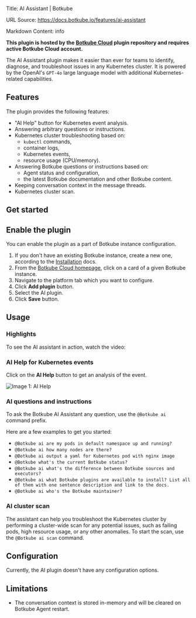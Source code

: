 Title: AI Assistant | Botkube

URL Source: https://docs.botkube.io/features/ai-assistant

Markdown Content:
info

**This plugin is hosted by the [Botkube Cloud](https://app.botkube.io/) plugin repository and requires active Botkube Cloud account.**

The AI Assistant plugin makes it easier than ever for teams to identify, diagnose, and troubleshoot issues in any Kubernetes cluster. It is powered by the OpenAI's `GPT-4o` large language model with additional Kubernetes-related capabilities.

Features[​](#features "Direct link to Features")
------------------------------------------------

The plugin provides the following features:

*   "AI Help" button for Kubernetes event analysis.
*   Answering arbitrary questions or instructions.
*   Kubernetes cluster troubleshooting based on:
    *   `kubectl` commands,
    *   container logs,
    *   Kubernetes events,
    *   resource usage (CPU/memory).
*   Answering Botkube questions or instructions based on:
    *   Agent status and configuration,
    *   the latest Botkube documentation and other Botkube content.
*   Keeping conversation context in the message threads.
*   Kubernetes cluster scan.

Get started[​](#get-started "Direct link to Get started")
---------------------------------------------------------

Enable the plugin[​](#enable-the-plugin "Direct link to Enable the plugin")
---------------------------------------------------------------------------

You can enable the plugin as a part of Botkube instance configuration.

1.  If you don't have an existing Botkube instance, create a new one, according to the [Installation](https://docs.botkube.io/) docs.
2.  From the [Botkube Cloud homepage](https://app.botkube.io/), click on a card of a given Botkube instance.
3.  Navigate to the platform tab which you want to configure.
4.  Click **Add plugin** button.
5.  Select the AI plugin.
6.  Click **Save** button.

Usage[​](#usage "Direct link to Usage")
---------------------------------------

### Highlights[​](#highlights "Direct link to Highlights")

To see the AI assistant in action, watch the video:

### AI Help for Kubernetes events[​](#ai-help-for-kubernetes-events "Direct link to AI Help for Kubernetes events")

Click on the **AI Help** button to get an analysis of the event.

![Image 1: AI Help](https://docs.botkube.io/assets/images/ai-help-usage-f2d200f6e8233c8528366a07763f9aac.png)

### AI questions and instructions[​](#ai-questions-and-instructions "Direct link to AI questions and instructions")

To ask the Botkube AI Assistant any question, use the `@Botkube ai` command prefix.

Here are a few examples to get you started:

*   `@Botkube ai are my pods in default namespace up and running?`
*   `@Botkube ai how many nodes are there?`
*   `@Botkube ai output a yaml for Kubernetes pod with nginx image`
*   `@Botkube what's the current Botkube status?`
*   `@Botkube ai what's the difference between Botkube sources and executors?`
*   `@Botkube ai what Botkube plugins are available to install? List all of them with one sentence description and link to the docs.`
*   `@Botkube ai who's the Botkube maintainer?`

### AI cluster scan[​](#ai-cluster-scan "Direct link to AI cluster scan")

The assistant can help you troubleshoot the Kubernetes cluster by performing a cluster-wide scan for any potential issues, such as failing pods, high resource usage, or any other anomalies. To start the scan, use the `@Botkube ai scan` command.

Configuration[​](#configuration "Direct link to Configuration")
---------------------------------------------------------------

Currently, the AI plugin doesn't have any configuration options.

Limitations[​](#limitations "Direct link to Limitations")
---------------------------------------------------------

*   The conversation context is stored in-memory and will be cleared on Botkube Agent restart.
